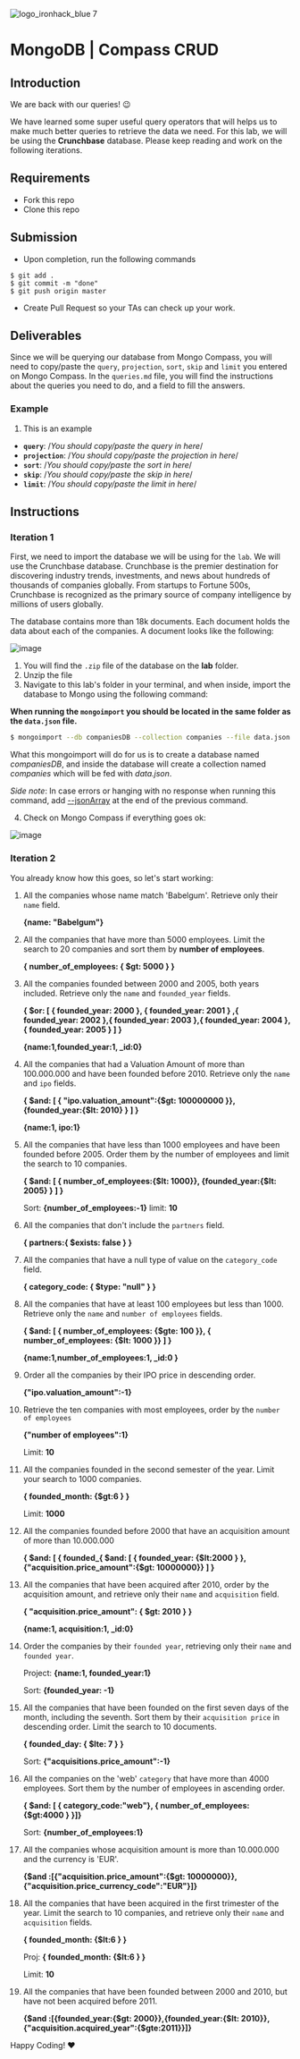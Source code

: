 ![logo_ironhack_blue 7](https://user-images.githubusercontent.com/23629340/40541063-a07a0a8a-601a-11e8-91b5-2f13e4e6b441.png)

# MongoDB | Compass CRUD

## Introduction

We are back with our queries! :wink:

We have learned some super useful query operators that will helps us to make much better queries to retrieve the data we need. For this lab, we will be using the **Crunchbase** database. Please keep reading and work on the following iterations.

## Requirements

- Fork this repo
- Clone this repo

## Submission

- Upon completion, run the following commands

```
$ git add .
$ git commit -m "done"
$ git push origin master
```

- Create Pull Request so your TAs can check up your work.

## Deliverables

Since we will be querying our database from Mongo Compass, you will need to copy/paste the `query`, `projection`, `sort`, `skip` and `limit` you entered on Mongo Compass. In the `queries.md` file, you will find the instructions about the queries you need to do, and a field to fill the answers.

### Example

1. This is an example

- **`query`**: /_You should copy/paste the query in here_/
- **`projection`**: /_You should copy/paste the projection in here_/
- **`sort`**: /_You should copy/paste the sort in here_/
- **`skip`**: /_You should copy/paste the skip in here_/
- **`limit`**: /_You should copy/paste the limit in here_/

## Instructions

### Iteration 1

First, we need to import the database we will be using for the `lab`. We will use the Crunchbase database. Crunchbase is the premier destination for discovering industry trends, investments, and news about hundreds of thousands of companies globally. From startups to Fortune 500s, Crunchbase is recognized as the primary source of company intelligence by millions of users globally.

The database contains more than 18k documents. Each document holds the data about each of the companies. A document looks like the following:

![image](https://user-images.githubusercontent.com/23629340/36494916-d6db1770-1733-11e8-903e-5119b3c1b688.png)

1. You will find the `.zip` file of the database on the **lab** folder.
2. Unzip the file
3. Navigate to this lab's folder in your terminal, and when inside, import the database to Mongo using the following command:

**When running the `mongoimport` you should be located in the same folder as the `data.json` file.**

```bash
$ mongoimport --db companiesDB --collection companies --file data.json
```

What this mongoimport will do for us is to create a database named _companiesDB_, and inside the database will create a collection named _companies_ which will be fed with _data.json_.

_Side note_: In case errors or hanging with no response when running this command, add [--jsonArray](https://docs.mongodb.com/manual/reference/program/mongoimport/#cmdoption-mongoimport-jsonarray) at the end of the previous command.

4. Check on Mongo Compass if everything goes ok:

![image](https://user-images.githubusercontent.com/23629340/36534191-1f1bc5ec-17c6-11e8-9463-4945679b98c0.png)

### Iteration 2

You already know how this goes, so let's start working:

1. All the companies whose name match 'Babelgum'. Retrieve only their `name` field.

   **{name: "Babelgum"}**

2. All the companies that have more than 5000 employees. Limit the search to 20 companies and sort them by **number of employees**.

   **{ number_of_employees: { $gt: 5000  }  }**

3. All the companies founded between 2000 and 2005, both years included. Retrieve only the `name` and `founded_year` fields.

   **{ $or: [ { founded_year: 2000 }, { founded_year: 2001 } ,{ founded_year: 2002 },{ founded_year: 2003 },{ founded_year: 2004 },{ founded_year: 2005 } ]   }**

   **{name:1,founded_year:1, _id:0}**

4. All the companies that had a Valuation Amount of more than 100.000.000 and have been founded before 2010. Retrieve only the `name` and `ipo` fields.

   **{ $and: [ { "ipo.valuation_amount":{$gt: 100000000 }}, {founded_year:{$lt: 2010} } ] }**

   **{name:1, ipo:1}**

5. All the companies that have less than 1000 employees and have been founded before 2005. Order them by the number of employees and limit the search to 10 companies.

   **{ $and: [ { number_of_employees:{$lt: 1000}}, {founded_year:{$lt: 2005} } ] }**

   Sort: **{number_of_employees:-1}**
   limit: **10**

6. All the companies that don't include the `partners` field.

   **{ partners:{ $exists: false  }   }**

7. All the companies that have a null type of value on the `category_code` field.

   **{ category_code: { $type: "null"   } }**

8. All the companies that have at least 100 employees but less than 1000. Retrieve only the `name` and `number of employees` fields.

   **{ $and: [ { number_of_employees: {$gte: 100 }}, { number_of_employees: {$lt: 1000 }}  ]   }**

   **{name:1,number_of_employees:1, _id:0 }**

9. Order all the companies by their IPO price in descending order.

   **{"ipo.valuation_amount":-1}**

10. Retrieve the ten companies with most employees, order by the `number of employees`

    **{"number of employees":1}**

    Limit: **10**

11. All the companies founded in the second semester of the year. Limit your search to 1000 companies.

    **{ founded_month: {$gt:6 }  }**

    Limit: **1000**

12. All the companies founded before 2000 that have an acquisition amount of more than 10.000.000

    **{ $and: [ { founded_{ $and: [ { founded_year: {$lt:2000 }  }, {"acquisition.price_amount":{$gt: 10000000}}  ]   }**

13. All the companies that have been acquired after 2010, order by the acquisition amount, and retrieve only their `name` and `acquisition` field.

    **{ "acquisition.price_amount": { $gt: 2010  }  }**

    **{name:1, acquisition:1, _id:0}**

14. Order the companies by their `founded year`, retrieving only their `name` and `founded year`.

    Project: **{name:1, founded_year:1}**

    Sort: **{founded_year: -1}**

15. All the companies that have been founded on the first seven days of the month, including the seventh. Sort them by their `acquisition price` in descending order. Limit the search to 10 documents.

    **{ founded_day: { $lte: 7  }  }**

    Sort: **{"acquisitions.price_amount":-1}**

16. All the companies on the 'web' `category` that have more than 4000 employees. Sort them by the number of employees in ascending order.

    **{ $and: [ { category_code:"web"}, { number_of_employees: {$gt:4000 }  }]}**

    Sort: **{number_of_employees:1}**

17. All the companies whose acquisition amount is more than 10.000.000 and the currency is 'EUR'.

    **{$and :[{"acquisition.price_amount":{$gt: 10000000}},{"acquisition.price_currency_code":"EUR"}]}**

18. All the companies that have been acquired in the first trimester of the year. Limit the search to 10 companies, and retrieve only their `name` and `acquisition` fields.

    **{ founded_month: {$lt:6 }  }**

    Proj: **{ founded_month: {$lt:6 }  }**

    Limit: **10**

19. All the companies that have been founded between 2000 and 2010, but have not been acquired before 2011.

    **{$and :[{founded_year:{$gt: 2000}},{founded_year:{$lt: 2010}},{"acquisition.acquired_year":{$gte:2011}}]}**

Happy Coding! :heart:

